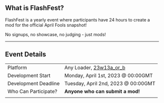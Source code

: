 ## What is FlashFest?
FlashFest is a yearly event where participants have 24 hours to create a mod for the official April Fools snapshot!

No signups, no showcase, no judging - just mods!

---

## Event Details

|                      |                                                                              |
|----------------------|------------------------------------------------------------------------------|
| Platform             | Any Loader, [23w13a_or_b](https://minecraft.wiki/w/Java_Edition_23w13a_or_b) |
| Development Start    | Monday, April 1st, 2023 @ 00:00GMT                                           |
| Development Deadline | Tuesday, April 2nd, 2023 @ 00:00GMT                                          |
| Who Can Participate? | **Anyone who can submit a mod!**                                             |
|                      |                                                                              |

